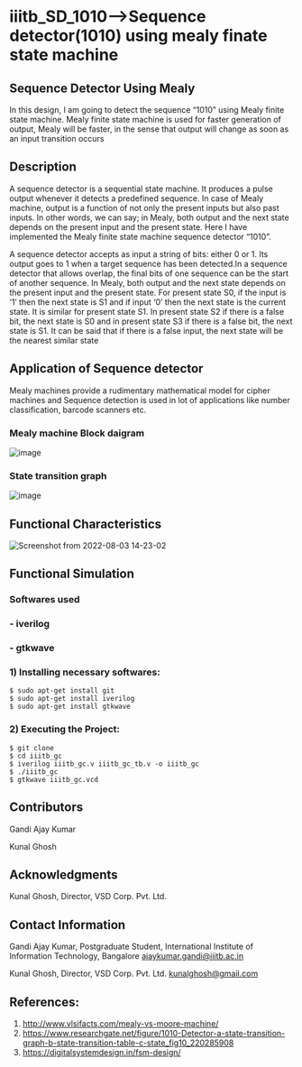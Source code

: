 # iiitb_SD_1010-->Sequence detector(1010) using mealy finate state machine


## Sequence Detector Using Mealy
In this design, I am going to detect the 
sequence “1010” using Mealy finite state machine. 
Mealy finite state machine is used for faster generation 
of output, Mealy will be faster, in the sense that output 
will change as soon as an input transition occurs

## Description
A sequence detector is a sequential state machine. 
It produces a pulse output whenever it detects a 
predefined sequence. In case of Mealy machine, 
output is a function of not only the present inputs 
but also past inputs. In other words, we can say; 
in Mealy, both output and the next state depends 
on the present input and the present state.
Here I have implemented the Mealy finite state 
machine sequence detector “1010”.

A sequence 
detector accepts as input a string of bits: either 0 
or 1. Its output goes to 1 when a target sequence 
has been detected.In a sequence detector that allows 
overlap, the final bits of one sequence can be the 
start of another sequence.
In Mealy, both output and the next state depends 
on the present input and the present state. For
present state S0, if the input is ‘1’ then the next 
state is S1 and if input ‘0’ then the next state is the 
current state. It is similar for present state S1. In 
present state S2 if there is a false bit, the next state 
is S0 and in present state S3 if there is a false bit, 
the next state is S1. It can be said that if there is a 
false input, the next state will be the nearest 
similar state
## Application of Sequence detector
 Mealy 
machines provide a rudimentary mathematical model 
for cipher machines and Sequence detection is used in 
lot of applications like number classification, barcode
scanners etc.
### Mealy machine Block daigram
![image](https://user-images.githubusercontent.com/110395336/183128339-c2252e4d-a990-4cc5-a953-b88688f6ac59.png)
### State transition graph
![image](https://user-images.githubusercontent.com/110395336/183129321-bf0ad943-4591-40b9-a64f-8a256db93ed9.png)
## Functional Characteristics
![Screenshot from 2022-08-03 14-23-02](https://user-images.githubusercontent.com/110395336/183131489-6e15d9db-0a0f-4fc7-81df-1d065e419c87.png)
## Functional Simulation
### Softwares used
### - iverilog
### - gtkwave
### 1) Installing necessary softwares:
 ```
$ sudo apt-get install git
$ sudo apt-get install iverilog 
$ sudo apt-get install gtkwave 
```
### 2) Executing the Project:
``` 
$ git clone 
$ cd iiitb_gc
$ iverilog iiitb_gc.v iiitb_gc_tb.v -o iiitb_gc
$ ./iiitb_gc
$ gtkwave iiitb_gc.vcd
```
## Contributors
Gandi Ajay Kumar

Kunal Ghosh
## Acknowledgments
Kunal Ghosh, Director, VSD Corp. Pvt. Ltd.
## Contact Information
Gandi Ajay Kumar, Postgraduate Student, International Institute of Information Technology, Bangalore ajaykumar.gandi@iiitb.ac.in

Kunal Ghosh, Director, VSD Corp. Pvt. Ltd. kunalghosh@gmail.com
## References:
1.	http://www.vlsifacts.com/mealy-vs-moore-machine/
2.	https://www.researchgate.net/figure/1010-Detector-a-state-transition-graph-b-state-transition-table-c-state_fig10_220285908
3.	https://digitalsystemdesign.in/fsm-design/


  


